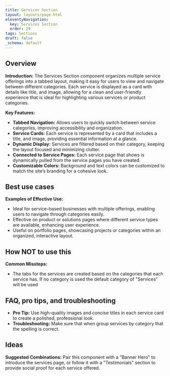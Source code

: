 ```yaml
---
title: Services Section
layout: layouts/page.html
eleventyNavigation:
  key: Services Section
  order: 29
tags: Sections
draft: false
_schema: default
---
```

## Overview
**Introduction:** The Services Section component organizes multiple service offerings into a tabbed layout, making it easy for users to view and navigate between different categories. Each service is displayed as a card with details like title, and image, allowing for a clean and user-friendly experience that is ideal for highlighting various services or product categories.

**Key Features:** 
- **Tabbed Navigation:** Allows users to quickly switch between service categories, improving accessibility and organization.
- **Service Cards:** Each service is represented by a card that includes a title, and image, providing essential information at a glance.
- **Dynamic Display:** Services are filtered based on their category, keeping the layout focused and minimizing clutter.
- **Connected to Service Pages:** Each service page that shows is dynamically pulled from the service pages you have created.
- **Customizable Colors:** Background and text colors can be customized to match the site’s branding for a cohesive look.

## Best use cases
**Examples of Effective Use:** 
- Ideal for service-based businesses with multiple offerings, enabling users to navigate through categories easily.
- Effective on product or solutions pages where different service types are available, enhancing user experience.
- Useful on portfolio pages, showcasing projects or categories within an organized, interactive layout.

## How **NOT** to use this
**Common Missteps:** 
- The tabs for the services are created based on the categories that each service has. If no category is used the default category of "Services" will be used

## FAQ, pro tips, and troubleshooting
- **Pro Tip:** Use high-quality images and concise titles in each service card to create a polished, professional look.
- **Troubleshooting:** Make sure that when group services by category that the spelling is correct. 

## Ideas
**Suggested Combinations:** Pair this component with a "Banner Hero" to introduce the services page, or follow it with a "Testimonials" section to provide social proof for each service offered.
